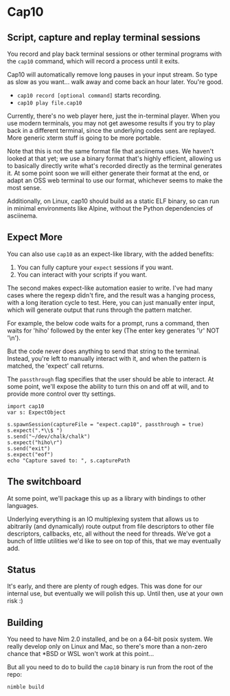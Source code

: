 # Cap10
## Script, capture and replay terminal sessions

You record and play back terminal sessions or other terminal programs
with the `cap10` command, which will record a process until it exits.

Cap10 will automatically remove long pauses in your input stream. So
type as slow as you want... walk away and come back an hour
later. You're good.

- `cap10 record [optional command]` starts recording.
- `cap10 play file.cap10`

Currently, there's no web player here, just the in-terminal
player. When you use modern terminals, you may not get awesome results
if you try to play back in a different terminal, since the underlying
codes sent are replayed.  More generic xterm stuff is going to be more
portable.

Note that this is not the same format file that asciinema uses. We
haven't looked at that yet; we use a binary format that's highly
efficient, allowing us to basically directly write what's recorded
directly as the terminal generates it. At some point soon we will
either generate their format at the end, or adapt an OSS web terminal
to use our format, whichever seems to make the most sense.

Additionally, on Linux, cap10 should build as a static ELF binary, so
can run in minimal environments like Alpine, without the Python
dependencies of asciinema.

## Expect More

You can also use `cap10` as an expect-like library, with the added
benefits:

1. You can fully capture your `expect` sessions if you want.
2. You can interact with your scripts if you want.

The second makes expect-like automation easier to write. I've had many
cases where the regexp didn't fire, and the result was a hanging
process, with a long iteration cycle to test. Here, you can just
manually enter input, which will generate output that runs through the
pattern matcher.

For example, the below code waits for a prompt, runs a command, then
waits for 'hiho' followed by the enter key (The enter key generates
'\r' NOT '\n').

But the code never does anything to send that string to the
terminal. Instead, you're left to manually interact with it, and when
the pattern is matched, the 'expect' call returns.

The `passthrough` flag specifies that the user should be able to
interact. At some point, we'll expose the ability to turn this on and
off at will, and to provide more control over tty settings. 

```
import cap10
var s: ExpectObject

s.spawnSession(captureFile = "expect.cap10", passthrough = true)
s.expect(".*\\$ ")
s.send("~/dev/chalk/chalk")
s.expect("hiho\r")
s.send("exit")
s.expect("eof")
echo "Capture saved to: ", s.capturePath
```

## The switchboard

At some point, we'll package this up as a library with bindings to
other languages.

Underlying everything is an IO multiplexing system that allows us to
abitrarily (and dynamically) route output from file descriptors to
other file descriptors, callbacks, etc, all without the need for
threads. We've got a bunch of little utilities we'd like to see on top
of this, that we may eventually add.

## Status

It's early, and there are plenty of rough edges. This was done for our
internal use, but eventually we will polish this up. Until then, use
at your own risk :)

## Building

You need to have Nim 2.0 installed, and be on a 64-bit posix
system. We really develop only on Linux and Mac, so there's more than
a non-zero chance that *BSD or WSL won't work at this point...

But all you need to do to build the `cap10` binary is run from the
root of the repo:

```
nimble build
```

